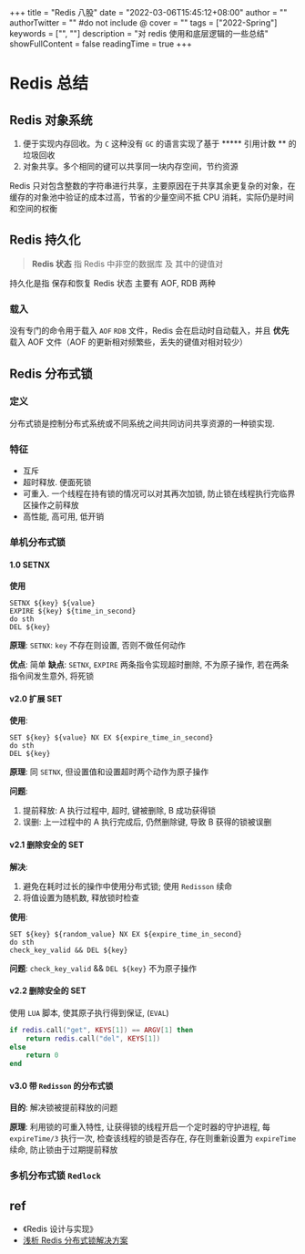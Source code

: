 +++
title = "Redis 八股"
date = "2022-03-06T15:45:12+08:00"
author = ""
authorTwitter = "" #do not include @
cover = ""
tags = ["2022-Spring"]
keywords = ["", ""]
description = "对 redis 使用和底层逻辑的一些总结"
showFullContent = false
readingTime = true
+++


# Redis 总结

## Redis 对象系统

1. 便于实现内存回收。为 `C` 这种没有 `GC` 的语言实现了基于 ***** 引用计数 ** 的垃圾回收
2. 对象共享。多个相同的键可以共享同一块内存空间，节约资源

Redis 只对包含整数的字符串进行共享，主要原因在于共享其余更复杂的对象，在缓存的对象池中验证的成本过高，节省的少量空间不抵 CPU 消耗，实际仍是时间和空间的权衡


## Redis 持久化

> **Redis 状态** 指 Redis 中非空的数据库 及 其中的键值对

持久化是指 保存和恢复 Redis 状态
主要有 AOF, RDB 两种

### 载入

没有专门的命令用于载入 `AOF` `RDB` 文件，Redis 会在启动时自动载入，并且 **优先** 载入 AOF 文件（AOF 的更新相对频繁些，丢失的键值对相对较少）

## Redis 分布式锁

### 定义

分布式锁是控制分布式系统或不同系统之间共同访问共享资源的一种锁实现.

### 特征

- 互斥
- 超时释放. 便面死锁
- 可重入. 一个线程在持有锁的情况可以对其再次加锁, 防止锁在线程执行完临界区操作之前释放
- 高性能, 高可用, 低开销

### 单机分布式锁

#### 1.0 SETNX

**使用**

```
SETNX ${key} ${value}
EXPIRE ${key} ${time_in_second}
do sth
DEL ${key}
```

**原理**: `SETNX`: `key` 不存在则设置, 否则不做任何动作

**优点**: 简单
**缺点**: `SETNX`, `EXPIRE` 两条指令实现超时删除, 不为原子操作, 若在两条指令间发生意外, 将死锁


#### v2.0 扩展 SET

**使用**:

```
SET ${key} ${value} NX EX ${expire_time_in_second}
do sth
DEL ${key}
```

**原理**: 同 `SETNX`, 但设置值和设置超时两个动作为原子操作

**问题**:

1. 提前释放: A 执行过程中, 超时, 键被删除, B 成功获得锁
2. 误删: 上一过程中的 A 执行完成后, 仍然删除键, 导致 B 获得的锁被误删

#### v2.1 删除安全的 SET

**解决**:

1. 避免在耗时过长的操作中使用分布式锁; 使用 `Redisson` 续命
2. 将值设置为随机数, 释放锁时检查

**使用**:

```
SET ${key} ${random_value} NX EX ${expire_time_in_second}
do sth
check_key_valid && DEL ${key}
```

**问题**: `check_key_valid` && `DEL ${key}` 不为原子操作

#### v2.2 删除安全的 SET

使用 `LUA` 脚本, 使其原子执行得到保证, (`EVAL`)

```lua
if redis.call("get", KEYS[1]) == ARGV[1] then
    return redis.call("del", KEYS[1])
else
    return 0
end
```

#### v3.0 带 `Redisson` 的分布式锁

**目的**: 解决锁被提前释放的问题

**原理**: 利用锁的可重入特性, 让获得锁的线程开启一个定时器的守护进程, 每 `expireTime/3` 执行一次, 检查该线程的锁是否存在, 存在则重新设置为 `expireTime` 续命, 防止锁由于过期提前释放


### 多机分布式锁 `Redlock`









## ref

- 《Redis 设计与实现》
- [浅析 Redis 分布式锁解决方案](https://www.infoq.cn/article/dvaaj71f4fbqsxmgvdce)